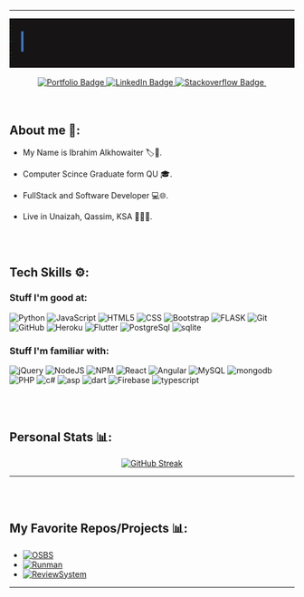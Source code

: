 <hr>

<div id="header" align="center">
  <img align="center" src="https://github.com/BR19-gh/BR19-gh/blob/master/FullSizeRender.gif" alt=""/>
  <br><br>
  <div id="badges">
  <a href="[portfolio-URL](https://br19.herokuapp.com/)">
    <img src="https://img.shields.io/badge/Portfolio-darkblue?style=for-the-badge&logo=website&logoColor=white" alt="Portfolio Badge"/>
  </a>
    <a href="[linkedin-URL](https://www.linkedin.com/in/ibrahim-alkhowaiter-430b24203/)">
    <img src="https://img.shields.io/badge/LinkedIn-blue?style=for-the-badge&logo=linkedin&logoColor=white" alt="LinkedIn Badge"/>
  </a>
  <a href="[stackoverflow-URL](https://stackoverflow.com/users/16627404/br19-so)">
    <img src="https://img.shields.io/badge/Stackoverflow-orange?style=for-the-badge&logo=stackoverflow&logoColor=white" alt="Stackoverflow Badge"/>
  </a>
    <img src="https://komarev.com/ghpvc/?username=BR19-gh&style=for-the-badge&color=blue" alt=""/>
</div>
</div>

<br>
<br>

## About me 🔎:

- My Name is Ibrahim Alkhowaiter 🏷️👤.

- Computer Scince Graduate form QU 🎓.

- FullStack and Software Developer 💻🌐.

- Live in Unaizah, Qassim, KSA 🌴🇸🇦.

<div>

<br>
  <br>
  
## Tech Skills ⚙️:
  
### Stuff I'm good at:
  
![Python](https://img.shields.io/badge/Python-%23F7DF1E.svg?style=for-the-badge&logo=python&logoColor=%306998ie)
![JavaScript](https://img.shields.io/badge/javascript-%23323330.svg?style=for-the-badge&logo=javascript&logoColor=%23F7DF1E)
![HTML5](https://img.shields.io/badge/html5-%23E34F26.svg?style=for-the-badge&logo=html5&logoColor=white)
![CSS](https://img.shields.io/badge/css3-%231572B6.svg?style=for-the-badge&logo=css3&logoColor=white)
![Bootstrap](https://img.shields.io/badge/bootstrap-%23563D7C.svg?style=for-the-badge&logo=bootstrap&logoColor=white)
![FLASK](https://img.shields.io/badge/Flask-%23121011.svg?style=for-the-badge&logo=flask&logoColor=%gray)
![Git](https://img.shields.io/badge/git-%23F05033.svg?style=for-the-badge&logo=git&logoColor=white)
![GitHub](https://img.shields.io/badge/github-%23121011.svg?style=for-the-badge&logo=github&logoColor=white)
![Heroku](https://img.shields.io/badge/heroku-%23563D7C.svg?style=for-the-badge&logo=heroku&logoColor=white)
![Flutter](https://img.shields.io/badge/flutter-white.svg?style=for-the-badge&logo=flutter&logoColor=%231572B6)
![PostgreSql](https://img.shields.io/badge/postgresql-%231572B6.svg?style=for-the-badge&logo=postgresql&logoColor=white)
![sqlite](https://img.shields.io/badge/sqlite-white.svg?style=for-the-badge&logo=sqlite&logoColor=%231572B6)

  
### Stuff I'm familiar with:

![jQuery](https://img.shields.io/badge/jquery-%230769AD.svg?style=for-the-badge&logo=jquery&logoColor=white)
![NodeJS](https://img.shields.io/badge/node.js-6DA55F?style=for-the-badge&logo=node.js&logoColor=white)
![NPM](https://img.shields.io/badge/NPM-%23000000.svg?style=for-the-badge&logo=npm&logoColor=white)
![React](https://img.shields.io/badge/react-%2320232a.svg?style=for-the-badge&logo=react&logoColor=%2361DAFB)
![Angular](https://img.shields.io/badge/angular-white.svg?style=for-the-badge&logo=angular&logoColor=red)
![MySQL](https://img.shields.io/badge/mysql-%2300f.svg?style=for-the-badge&logo=mysql&logoColor=white&color=000)
![mongodb](https://img.shields.io/badge/mongodb-white.svg?style=for-the-badge&logo=mongodb&logoColor=4DB33D&color=FFF)
![PHP](https://img.shields.io/badge/php-purple.svg?style=for-the-badge&logo=php&logoColor=8993be&color=232531)
![c#](https://img.shields.io/badge/csharp-green.svg?style=for-the-badge&logo=csharp&logoColor=white&color=green)
![asp](https://img.shields.io/badge/asp-green.svg?style=for-the-badge&logo=dotnet&logoColor=white&color=512bd4)
![dart](https://img.shields.io/badge/dart-%231572B6.svg?style=for-the-badge&logo=dart&logoColor=white)
![Firebase](https://img.shields.io/badge/firebase-%23039BE5.svg?style=for-the-badge&logo=firebase)
![typescript](https://img.shields.io/badge/typescript-white.svg?style=for-the-badge&logo=typescript&logoColor=%231572B6)


  
</div>


<br>
<br>

## Personal Stats 📊:
<div align="center">
  
 <div>
   
[![GitHub Streak](http://github-readme-streak-stats.herokuapp.com?user=BR19-gh&theme=github-dark-blue)](https://git.io/streak-stats)
   
</div>
  
   <div>
     

     
 </div> 
  
</div>

<hr>

<br>
<br>

## My Favorite Repos/Projects 📊:

- <a href="https://github.com/BR19-gh/online-store-billing-system"> ![OSBS](https://img.shields.io/badge/OSBS-black.svg?style=for-the-badge&logo=store&logoColor=white) </a>
- <a href="https://github.com/BR19-gh/Runman-Game"> ![Runman](https://img.shields.io/badge/Runman-red.svg?style=for-the-badge&logo=store&logoColor=black) </a>
- <a href="https://github.com/BR19-gh/reviewSystem"> ![ReviewSystem](https://img.shields.io/badge/ReviewSystem-blue.svg?style=for-the-badge&logo=store&logoColor=white) </a>
 

<hr>
